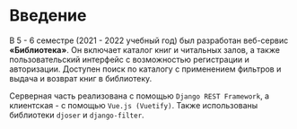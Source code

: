 # Введение

В 5 - 6 семестре (2021 - 2022 учебный год) был разработан веб-сервис **«Библиотека»**.
Он включает каталог книг и читальных залов, а также пользовательский интерфейс с возможностью регистрации и авторизации. 
Доступен поиск по каталогу с применением фильтров и выдача и возврат книг в библиотеку.

Серверная часть реализована с помощью `Django REST Framework`, а клиентская - с помощью `Vue.js (Vuetify)`. 
Также использованы библиотеки `djoser` и `django-filter`.